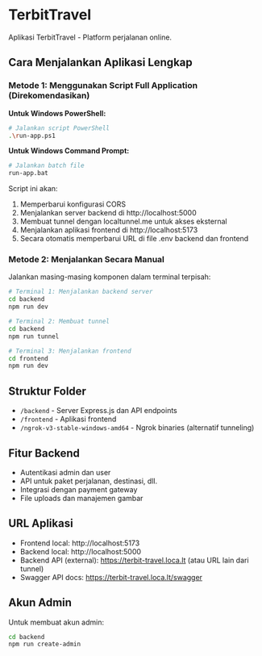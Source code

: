 # TerbitTravel

Aplikasi TerbitTravel - Platform perjalanan online.

## Cara Menjalankan Aplikasi Lengkap

### Metode 1: Menggunakan Script Full Application (Direkomendasikan)

**Untuk Windows PowerShell:**

```bash
# Jalankan script PowerShell
.\run-app.ps1
```

**Untuk Windows Command Prompt:**

```bash
# Jalankan batch file
run-app.bat
```

Script ini akan:

1. Memperbarui konfigurasi CORS
2. Menjalankan server backend di http://localhost:5000
3. Membuat tunnel dengan localtunnel.me untuk akses eksternal
4. Menjalankan aplikasi frontend di http://localhost:5173
5. Secara otomatis memperbarui URL di file .env backend dan frontend

### Metode 2: Menjalankan Secara Manual

Jalankan masing-masing komponen dalam terminal terpisah:

```bash
# Terminal 1: Menjalankan backend server
cd backend
npm run dev

# Terminal 2: Membuat tunnel
cd backend
npm run tunnel

# Terminal 3: Menjalankan frontend
cd frontend
npm run dev
```

## Struktur Folder

- `/backend` - Server Express.js dan API endpoints
- `/frontend` - Aplikasi frontend
- `/ngrok-v3-stable-windows-amd64` - Ngrok binaries (alternatif tunneling)

## Fitur Backend

- Autentikasi admin dan user
- API untuk paket perjalanan, destinasi, dll.
- Integrasi dengan payment gateway
- File uploads dan manajemen gambar

## URL Aplikasi

- Frontend local: http://localhost:5173
- Backend local: http://localhost:5000
- Backend API (external): https://terbit-travel.loca.lt (atau URL lain dari tunnel)
- Swagger API docs: https://terbit-travel.loca.lt/swagger

## Akun Admin

Untuk membuat akun admin:

```bash
cd backend
npm run create-admin
```
